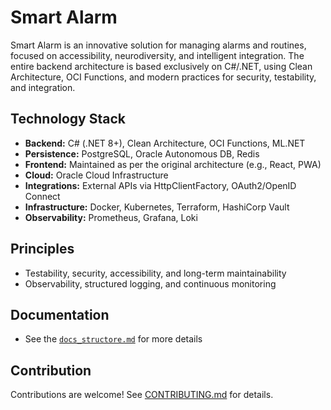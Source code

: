 # Smart Alarm

Smart Alarm is an innovative solution for managing alarms and routines, focused on accessibility, neurodiversity, and intelligent integration. The entire backend architecture is based exclusively on C#/.NET, using Clean Architecture, OCI Functions, and modern practices for security, testability, and integration.

## Technology Stack

- **Backend:** C# (.NET 8+), Clean Architecture, OCI Functions, ML.NET
- **Persistence:** PostgreSQL, Oracle Autonomous DB, Redis
- **Frontend:** Maintained as per the original architecture (e.g., React, PWA)
- **Cloud:** Oracle Cloud Infrastructure
- **Integrations:** External APIs via HttpClientFactory, OAuth2/OpenID Connect
- **Infrastructure:** Docker, Kubernetes, Terraform, HashiCorp Vault
- **Observability:** Prometheus, Grafana, Loki

## Principles

- Testability, security, accessibility, and long-term maintainability
- Observability, structured logging, and continuous monitoring

## Documentation

- See the [`docs_structore.md`](docs_structure.md) for more details

## Contribution

Contributions are welcome! See [CONTRIBUTING.md](CONTRIBUTING.md) for details.
